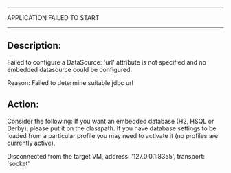 ***************************
APPLICATION FAILED TO START
***************************

## Description:
Failed to configure a DataSource: 'url' attribute is not specified and no embedded datasource could be configured.

Reason: Failed to determine suitable jdbc url



## Action:
Consider the following:
	If you want an embedded database (H2, HSQL or Derby), please put it on the classpath.
	If you have database settings to be loaded from a particular profile you may need to activate it (no profiles are currently active).

Disconnected from the target VM, address: '127.0.0.1:8355', transport: 'socket'